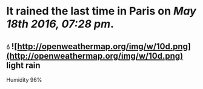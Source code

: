 # It rained the last time in Paris on *May 18th 2016, 07:28 pm*.
## 💧   ![http://openweathermap.org/img/w/10d.png](http://openweathermap.org/img/w/10d.png) light rain
Humidity 96%

